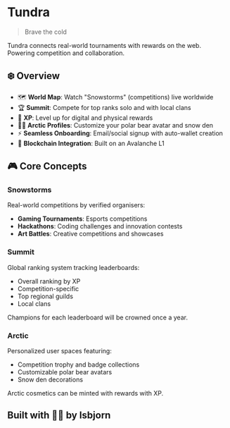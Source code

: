 # Tundra 
> Brave the cold

Tundra connects real-world tournaments with rewards on the web. Powering competition and collaboration. 

## ❄️ Overview

- 🗺️ **World Map**: Watch "Snowstorms" (competitions) live worldwide
- 🏆 **Summit**: Compete for top ranks solo and with local clans
- 🎯 **XP**: Level up for digital and physical rewards
- 🐻‍❄️ **Arctic Profiles**: Customize your polar bear avatar and snow den
- ⚡ **Seamless Onboarding**: Email/social signup with auto-wallet creation
- 🔗 **Blockchain Integration**: Built on an Avalanche L1


## 🎮 Core Concepts
### Snowstorms
Real-world competitions by verified organisers:

- **Gaming Tournaments**: Esports competitions
- **Hackathons**: Coding challenges and innovation contests
- **Art Battles**: Creative competitions and showcases

### Summit
Global ranking system tracking leaderboards:

- Overall ranking by XP
- Competition-specific
- Top regional guilds
- Local clans

Champions for each leaderboard will be crowned once a year.

### Arctic
Personalized user spaces featuring:

- Competition trophy and badge collections
- Customizable polar bear avatars
- Snow den decorations

Arctic cosmetics can be minted with rewards with XP.

## Built with 🐻‍❄️ by Isbjorn
